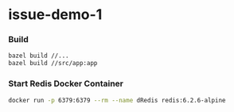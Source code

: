 # issue-demo-1


### Build

```sh
bazel build //...
bazel build //src/app:app
```

### Start Redis Docker Container

```sh
docker run -p 6379:6379 --rm --name dRedis redis:6.2.6-alpine
```